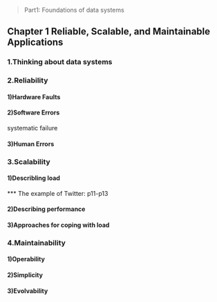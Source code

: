 > Part1: Foundations of data systems 
## Chapter 1 Reliable, Scalable, and Maintainable Applications
### 1.Thinking about data systems

### 2.Reliability
#### 1)Hardware Faults
#### 2)Software Errors
systematic failure
#### 3)Human Errors

### 3.Scalability
#### 1)Describling load
*** The example of Twitter: p11-p13
#### 2)Describing performance
#### 3)Approaches for coping with load

### 4.Maintainability
#### 1)Operability
#### 2)Simplicity
#### 3)Evolvability
